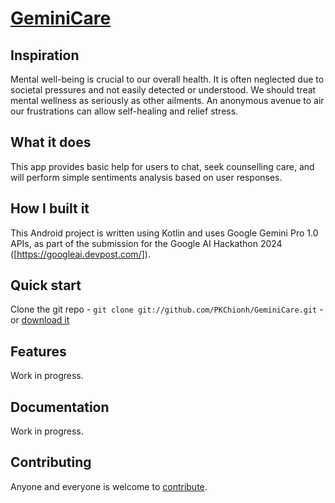# [GeminiCare](https://github.com/PKChionh/GeminiCare.git)

## Inspiration

Mental well-being is crucial to our overall health. It is often neglected due to societal pressures and not easily detected or understood. We should treat mental wellness as seriously as other ailments. An anonymous avenue to air our frustrations can allow self-healing and relief stress.

## What it does

This app provides basic help for users to chat, seek counselling care, and will perform simple sentiments analysis based on user responses.

## How I built it

This Android project is written using Kotlin and uses Google Gemini Pro 1.0 APIs, as part of the submission for the Google AI Hackathon 2024 ([https://googleai.devpost.com/]).
 
## Quick start

Clone the git repo - `git clone git://github.com/PKChionh/GeminiCare.git` -
or [download it](https://github.com/PKChionh/GeminiCare/zipball/master)

## Features

Work in progress.

## Documentation

Work in progress.

## Contributing

Anyone and everyone is welcome to [contribute](/PKChionh/GeminiCare/blob/master/doc/contribute.md).
